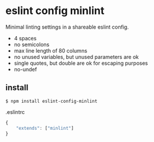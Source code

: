 # eslint config minlint

Minimal linting settings in a shareable eslint config.

* 4 spaces
* no semicolons
* max line length of 80 columns
* no unused variables, but unused parameters are ok
* single quotes, but double are ok for escaping purposes
* no-undef

## install

    $ npm install eslint-config-minlint

.eslintrc
```js
{
    "extends": ["minlint"]
}
```
